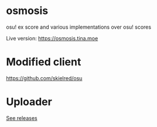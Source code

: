 # osmosis
osu! ex score and various implementations over osu! scores

Live version: https://osmosis.tina.moe

# Modified client

https://github.com/skielred/osu

# Uploader

[See releases](../../releases)
